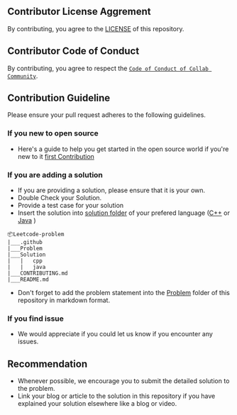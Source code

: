 ## Contributor License Aggrement

By contributing, you agree to the [LICENSE](LICENSE) of this repository.

## Contributor Code of Conduct

By contributing, you agree to respect the [`Code of Conduct of Collab Community`](https://github.com/collab-community/.github/blob/main/.github/CODE_OF_CONDUCT.md).

## Contribution Guideline

Please ensure your pull request adheres to the following guidelines.

### If you new to open source

- Here's a guide to help you get started in the open source world if you're new to it [first Contribution](https://github.com/firstcontributions/first-contributions.git)

### If you are adding a solution

- If you are providing a solution, please ensure that it is your own.
- Double Check your Solution.
- Provide a test case for your solution
- Insert the solution into [solution folder](Solution) of your prefered language ([C++](Solution/cpp) or [Java](Solution/java) )

```
📦Leetcode-problem
|___.github
|___Problem
|___Solution
|   |   cpp
|   |   java
|___CONTRIBUTING.md
|___README.md
```
- Don't forget to add the problem statement into the [Problem](Problem) folder of this repository in markdown format.

### If you find issue

- We would appreciate if you could let us know if you encounter any issues.

## Recommendation

- Whenever possible, we encourage you to submit the detailed solution to the problem.
- Link your blog or article to the solution in this repository if you have explained your solution elsewhere like a blog or video.
